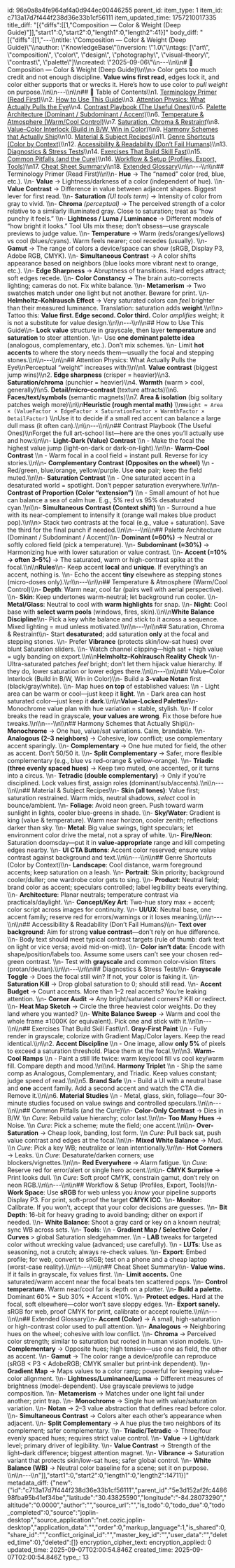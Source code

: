 id: 96a0a8a4fe964af4a0d944ec00446255
parent_id: 
item_type: 1
item_id: c713a17d7f444f238d36e33b1cf56111
item_updated_time: 1757210017335
title_diff: "[{\"diffs\":[[1,\"Composition — Color & Weight (Deep Guide)\"]],\"start1\":0,\"start2\":0,\"length1\":0,\"length2\":41}]"
body_diff: "[{\"diffs\":[[1,\"---\\\ntitle: \\\"Composition — Color & Weight (Deep Guide)\\\"\\\nauthor: \\\"KnowledgeBase\\\"\\\nversion: \\\"1.0\\\"\\\ntags: [\\\"art\\\", \\\"composition\\\", \\\"color\\\", \\\"design\\\", \\\"photography\\\", \\\"visual-theory\\\", \\\"contrast\\\", \\\"palette\\\"]\\\ncreated: \\\"2025-09-06\\\"\\\n---\\\n\\\n# 📘 Composition — Color & Weight (Deep Guide)\\\n\\\n> Color gets too much credit and not enough discipline. **Value wins first read**, edges lock it, and color either supports that or wrecks it. Here’s how to use color to *pull weight* on purpose.\\\n\\\n---\\\n\\\n## 📑 Table of Contents\\\n1. [Terminology Primer (Read First)](#terminology-primer-read-first)\\\n2. [How to Use This Guide](#how-to-use-this-guide)\\\n3. [Attention Physics: What Actually Pulls the Eye](#attention-physics-what-actually-pulls-the-eye)\\\n4. [Contrast Playbook (The Useful Ones)](#contrast-playbook-the-useful-ones)\\\n5. [Palette Architecture (Dominant / Subdominant / Accent)](#palette-architecture-dominant--subdominant--accent)\\\n6. [Temperature & Atmosphere (Warm/Cool Control)](#temperature--atmosphere-warmcool-control)\\\n7. [Saturation, Chroma & Restraint](#saturation-chroma--restraint)\\\n8. [Value–Color Interlock (Build in B/W, Win in Color)](#valuecolor-interlock-build-in-bw-win-in-color)\\\n9. [Harmony Schemes that Actually Ship](#harmony-schemes-that-actually-ship)\\\n10. [Material & Subject Recipes](#material--subject-recipes)\\\n11. [Genre Shortcuts (Color by Context)](#genre-shortcuts-color-by-context)\\\n12. [Accessibility & Readability (Don’t Fail Humans)](#accessibility--readability-dont-fail-humans)\\\n13. [Diagnostics & Stress Tests](#diagnostics--stress-tests)\\\n14. [Exercises That Build Skill Fast](#exercises-that-build-skill-fast)\\\n15. [Common Pitfalls (and the Cure)](#common-pitfalls-and-the-cure)\\\n16. [Workflow & Setup (Profiles, Export, Tools)](#workflow--setup-profiles-export-tools)\\\n17. [Cheat Sheet Summary](#cheat-sheet-summary)\\\n18. [Extended Glossary](#extended-glossary)\\\n\\\n---\\\n\\\n## Terminology Primer (Read First)\\\n\\\n- **Hue** → The “named” color (red, blue, etc.).  \\\n- **Value** → Lightness/darkness of a color (independent of hue).  \\\n- **Value Contrast** → Difference in value between adjacent shapes. Biggest lever for first read.  \\\n- **Saturation** *(UI tools term)* → Intensity of color from gray to vivid.  \\\n- **Chroma** *(perceptual)* → The perceived strength of a color relative to a similarly illuminated gray. Close to saturation; treat as “how punchy it feels.”  \\\n- **Lightness / Luma / Luminance** → Different models of “how bright it looks.” Tool UIs mix these; don’t obsess—use grayscale previews to judge value.  \\\n- **Temperature** → Warm (reds/oranges/yellows) vs cool (blues/cyans). Warm feels nearer; cool recedes (usually).  \\\n- **Gamut** → The range of colors a device/space can show (sRGB, Display P3, Adobe RGB, CMYK).  \\\n- **Simultaneous Contrast** → A color shifts appearance based on neighbors (blue looks more vibrant next to orange, etc.).  \\\n- **Edge Sharpness** → Abruptness of transitions. Hard edges attract; soft edges recede.  \\\n- **Color Constancy** → The brain auto-corrects lighting; cameras do not. Fix white balance.  \\\n- **Metamerism** → Two swatches match under one light but not another. Beware for print.  \\\n- **Helmholtz–Kohlrausch Effect** → Very saturated colors can *feel* brighter than their measured luminance. Translation: saturation adds **weight**.\\\n\\\n> Tattoo this: **Value first. Edge second. Color third.** Color *amplifies* weight; it is not a substitute for value design.\\\n\\\n---\\\n\\\n## How to Use This Guide\\\n- **Lock value** structure in grayscale, then layer **temperature** and **saturation** to steer attention.  \\\n- Use **one dominant palette idea** (analogous, complementary, etc.). Don’t mix schemes.  \\\n- Limit **hot accents** to where the story needs them—usually the focal and stepping stones.\\\n\\\n---\\\n\\\n## Attention Physics: What Actually Pulls the Eye\\\nPerceptual “weight” increases with:\\\n\\\n1. **Value contrast** (biggest jump wins)\\\n2. **Edge sharpness** (crisper = heavier)\\\n3. **Saturation/chroma** (punchier = heavier)\\\n4. **Warmth** (warm > cool, generally)\\\n5. **Detail/micro-contrast** (texture attracts)\\\n6. **Faces/text/symbols** (semantic magnets)\\\n7. **Area & isolation** (big solitary patches weigh more)\\\n\\\n**Heuristic (rough mental math)**  \\\n`Weight ≈ Area × (ValueFactor × EdgeFactor × SaturationFactor × WarmthFactor × DetailFactor)`  \\\nUse it to decide if a small red accent can balance a large dull mass (it often can).\\\n\\\n---\\\n\\\n## Contrast Playbook (The Useful Ones)\\\nForget the full art-school list—here are the ones you’ll actually use and how:\\\n\\\n- **Light–Dark (Value) Contrast**  \\\n  - Make the focal the highest value jump (light-on-dark or dark-on-light).\\\n\\\n- **Warm–Cool Contrast**  \\\n  - Warm focal in a cool field = instant pull. Reverse for icy stories.\\\n\\\n- **Complementary Contrast (Opposites on the wheel)**  \\\n  - Red/green, blue/orange, yellow/purple. Use **one** pair; keep the field muted.\\\n\\\n- **Saturation Contrast**  \\\n  - One saturated accent in a desaturated world = spotlight. Don’t pepper saturation everywhere.\\\n\\\n- **Contrast of Proportion (Color “extension”)**  \\\n  - Small amount of hot hue can balance a sea of calm hue. E.g., 5% red vs 95% desaturated cyan.\\\n\\\n- **Simultaneous Contrast (Context shift)**  \\\n  - Surround a hue with its near-complement to intensify it (orange wall makes blue product pop).\\\n\\\n> Stack two contrasts at the focal (e.g., value + saturation). Save the third for the final punch if needed.\\\n\\\n---\\\n\\\n## Palette Architecture (Dominant / Subdominant / Accent)\\\n- **Dominant (≈60%)** → Neutral or softly colored field (pick a temperature).  \\\n- **Subdominant (≈30%)** → Harmonizing hue with lower saturation or value contrast.  \\\n- **Accent (≈10% → often 3–5%)** → The saturated, warm or high-contrast spike at the focal.\\\n\\\n**Rules**\\\n- Keep accent **local** and **unique**. If everything’s an accent, nothing is.  \\\n- Echo the accent **tiny** elsewhere as stepping stones (micro-doses only).\\\n\\\n---\\\n\\\n## Temperature & Atmosphere (Warm/Cool Control)\\\n- **Depth**: Warm near, cool far (pairs well with aerial perspective).  \\\n- **Skin**: Keep undertones warm-neutral; let background run cooler.  \\\n- **Metal/Glass**: Neutral to cool with **warm highlights** for snap.  \\\n- **Night**: Cool base with **select warm pools** (windows, fires, skin).\\\n\\\n**White Balance Discipline**\\\n- Pick a key white balance and stick to it across a sequence. Mixed lighting = mud unless motivated.\\\n\\\n---\\\n\\\n## Saturation, Chroma & Restraint\\\n- Start **desaturated**; add saturation **only** at the focal and stepping stones.  \\\n- Prefer **Vibrance** (protects skin/low-sat hues) over blunt Saturation sliders.  \\\n- Watch channel clipping—high sat + high value = ugly banding on export.\\\n\\\n**Helmholtz–Kohlrausch Reality Check**  \\\n- Ultra-saturated patches *feel* bright; don’t let them hijack value hierarchy. If they do, lower saturation or lower edges there.\\\n\\\n---\\\n\\\n## Value–Color Interlock (Build in B/W, Win in Color)\\\n- Build a **3-value Notan** first (black/gray/white).  \\\n- Map hues **on top** of established values:  \\\n  - Light area can be warm or cool—just keep it **light**.  \\\n  - Dark area can host saturated color—just keep it **dark**.\\\n\\\n**Value-Locked Palettes**\\\n- Monochrome value plan with hue variation = stable, stylish.  \\\n- If color breaks the read in grayscale, **your values are wrong**. Fix those before hue tweaks.\\\n\\\n---\\\n\\\n## Harmony Schemes that Actually Ship\\\n- **Monochrome** → One hue, value/sat variations. Calm, brandable.  \\\n- **Analogous (2–3 neighbors)** → Cohesive, low conflict; use complementary accent sparingly.  \\\n- **Complementary** → One hue muted for field, the other as accent. Don’t 50/50 it.  \\\n- **Split Complementary** → Safer, more flexible complementary (e.g., blue vs red–orange & yellow–orange).  \\\n- **Triadic (three evenly spaced hues)** → Keep two muted, one accented, or it turns into a circus.  \\\n- **Tetradic (double complementary)** → Only if you’re disciplined. Lock values first, assign roles (dominant/sub/accents).\\\n\\\n---\\\n\\\n## Material & Subject Recipes\\\n- **Skin (all tones)**: Value first; saturation restrained. Warm mids, neutral shadows, *select* cool in bounce/ambient.  \\\n- **Foliage**: Avoid neon green. Push toward warm sunlight in lights, cooler blue-greens in shade.  \\\n- **Sky/Water**: Gradient is king (value & temperature). Warm near horizon, cooler zenith; reflections darker than sky.  \\\n- **Metal**: Big value swings, tight speculars; let environment color drive the metal, not a spray of white.  \\\n- **Fire/Neon**: Saturation doomsday—put it in **value-appropriate** range and kill competing edges nearby.  \\\n- **UI CTA Buttons**: Accent color reserved; ensure value contrast against background and text.\\\n\\\n---\\\n\\\n## Genre Shortcuts (Color by Context)\\\n- **Landscape**: Cool distance, warm foreground accents; keep saturation on a leash.  \\\n- **Portrait**: Skin priority; background cooler/duller; one wardrobe color gets to sing.  \\\n- **Product**: Neutral field; brand color as accent; speculars controlled; label legibility beats everything.  \\\n- **Architecture**: Planar neutrals; temperature contrast via practicals/daylight.  \\\n- **Concept/Key Art**: Two-hue story max + accent; color script across images for continuity.  \\\n- **UI/UX**: Neutral base, one accent family; reserve red for errors/warnings or it loses meaning.\\\n\\\n---\\\n\\\n## Accessibility & Readability (Don’t Fail Humans)\\\n- **Text over background**: Aim for strong **value contrast**—don’t rely on hue difference.  \\\n- Body text should meet typical contrast targets (rule of thumb: dark text on light or vice versa; avoid mid-on-mid).  \\\n- **Color isn’t data**: Encode with shape/position/labels too. Assume some users can’t see your chosen red–green contrast.  \\\n- Test with **grayscale** and common color-vision filters (protan/deutan).\\\n\\\n---\\\n\\\n## Diagnostics & Stress Tests\\\n- **Grayscale Toggle** → Does the focal still win? If not, your color is faking it.  \\\n- **Saturation Kill** → Drop global saturation to 0; should still read.  \\\n- **Accent Budget** → Count accents. More than 1–2 real accents? You’re leaking attention.  \\\n- **Corner Audit** → Any bright/saturated corners? Kill or redirect.  \\\n- **Heat Map Sketch** → Circle the three heaviest color weights. Do they land where you wanted?  \\\n- **White Balance Sweep** → Warm and cool the whole frame ±1000K (or equivalent). Pick one and stick with it.\\\n\\\n---\\\n\\\n## Exercises That Build Skill Fast\\\n1. **Gray-First Paint**  \\\n   - Fully render in grayscale; colorize with Gradient Map/Color layers. Keep the read identical.\\\n\\\n2. **Accent Discipline**  \\\n   - One image, allow **only 5%** of pixels to exceed a saturation threshold. Place them at the focal.\\\n\\\n3. **Warm–Cool Ramps**  \\\n   - Paint a still life twice: warm key/cool fill vs cool key/warm fill. Compare depth and mood.\\\n\\\n4. **Harmony Triplet**  \\\n   - Ship the same comp as Analogous, Complementary, and Triadic. Keep values constant; judge speed of read.\\\n\\\n5. **Brand Safe**  \\\n   - Build a UI with a neutral base and **one** accent family. Add a second accent and watch the CTA die. Remove it.\\\n\\\n6. **Material Studies**  \\\n   - Metal, glass, skin, foliage—four 30-minute studies focused on value swings and controlled speculars.\\\n\\\n---\\\n\\\n## Common Pitfalls (and the Cure)\\\n- **Color-Only Contrast** → Dies in B/W.  \\\n  *Cure*: Rebuild value hierarchy; color last.\\\n\\\n- **Too Many Hues** → Noise.  \\\n  *Cure*: Pick a scheme; mute the field; one accent.\\\n\\\n- **Over-Saturation** → Cheap look, banding, lost form.  \\\n  *Cure*: Pull back sat, push value contrast and edges at the focal.\\\n\\\n- **Mixed White Balance** → Mud.  \\\n  *Cure*: Pick a key WB; neutralize or lean intentionally.\\\n\\\n- **Hot Corners** → Leaks.  \\\n  *Cure*: Desaturate/darken corners; use blockers/vignettes.\\\n\\\n- **Red Everywhere** → Alarm fatigue.  \\\n  *Cure*: Reserve red for error/alert or single hero accent.\\\n\\\n- **CMYK Surprise** → Print looks dull.  \\\n  *Cure*: Soft proof CMYK, constrain gamut, don’t rely on neon RGB.\\\n\\\n---\\\n\\\n## Workflow & Setup (Profiles, Export, Tools)\\\n- **Work Space**: Use **sRGB** for web unless you *know* your pipeline supports Display P3. For print, soft-proof the target **CMYK ICC**.  \\\n- **Monitor**: Calibrate. If you won’t, accept that your color decisions are guesses.  \\\n- **Bit Depth**: 16-bit for heavy grading to avoid banding; dither on export if needed.  \\\n- **White Balance**: Shoot a gray card or key on a known neutral; sync WB across sets.  \\\n- **Tools**:  \\\n  - **Gradient Map / Selective Color / Curves** > global Saturation sledgehammer.  \\\n  - **LAB** tweaks for targeted color without wrecking value (advanced; use carefully).  \\\n  - **LUTs**: Use as seasoning, not a crutch; always re-check values.  \\\n- **Export**: Embed profile; for web, convert to sRGB; test on a phone and a cheap laptop (worst-case reality).\\\n\\\n---\\\n\\\n## Cheat Sheet Summary\\\n- **Value wins.** If it fails in grayscale, fix values first.  \\\n- **Limit accents.** One saturated/warm accent near the focal beats ten scattered pops.  \\\n- **Control temperature.** Warm near/cool far is depth on a platter.  \\\n- **Build a palette.** Dominant 60% + Sub 30% + Accent ≤10%.  \\\n- **Protect edges.** Hard at the focal, soft elsewhere—color won’t save sloppy edges.  \\\n- **Export sanely.** sRGB for web, proof CMYK for print, calibrate or accept roulette.\\\n\\\n---\\\n\\\n## Extended Glossary\\\n- **Accent (Color)** → A small, high-saturation or high-contrast color used to pull attention.  \\\n- **Analogous** → Neighboring hues on the wheel; cohesive with low conflict.  \\\n- **Chroma** → Perceived color strength; similar to saturation but rooted in human vision models.  \\\n- **Complementary** → Opposite hues; high tension—use one as field, the other as accent.  \\\n- **Gamut** → The color range a device/profile can reproduce (sRGB < P3 < AdobeRGB; CMYK smaller but print-ink dependent).  \\\n- **Gradient Map** → Maps values to a color ramp; powerful for keeping value–color alignment.  \\\n- **Lightness/Luminance/Luma** → Different measures of brightness (model-dependent). Use grayscale previews to judge composition.  \\\n- **Metamerism** → Matches under one light fail under another; print trap.  \\\n- **Monochrome** → Single hue with value/saturation variation.  \\\n- **Notan** → 2–3 value abstraction that defines read before color.  \\\n- **Simultaneous Contrast** → Colors alter each other’s appearance when adjacent.  \\\n- **Split Complementary** → A hue plus the two neighbors of its complement; safer complementary.  \\\n- **Triadic/Tetradic** → Three/four evenly spaced hues; requires strict value control.  \\\n- **Value** → Light/dark level; primary driver of legibility.  \\\n- **Value Contrast** → Strength of the light–dark difference; biggest attention magnet.  \\\n- **Vibrance** → Saturation variant that protects skin/low-sat hues; safer global control.  \\\n- **White Balance (WB)** → Neutral color baseline for a scene; set it on purpose.  \\\n\\\n---\\\n\"]],\"start1\":0,\"start2\":0,\"length1\":0,\"length2\":14711}]"
metadata_diff: {"new":{"id":"c713a17d7f444f238d36e33b1cf56111","parent_id":"5e3d152af2fc448698fba95b41ef34be","latitude":"30.43825590","longitude":"-84.28073290","altitude":"0.0000","author":"","source_url":"","is_todo":0,"todo_due":0,"todo_completed":0,"source":"joplin-desktop","source_application":"net.cozic.joplin-desktop","application_data":"","order":0,"markup_language":1,"is_shared":0,"share_id":"","conflict_original_id":"","master_key_id":"","user_data":"","deleted_time":0},"deleted":[]}
encryption_cipher_text: 
encryption_applied: 0
updated_time: 2025-09-07T02:00:54.846Z
created_time: 2025-09-07T02:00:54.846Z
type_: 13